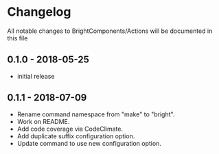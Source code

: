 # Changelog

All notable changes to BrightComponents/Actions will be documented in this file

## 0.1.0 - 2018-05-25

- initial release

## 0.1.1 - 2018-07-09

- Rename command namespace from "make" to "bright".
- Work on README.
- Add code coverage via CodeClimate.
- Add duplicate suffix configuration option.
- Update command to use new configuration option.
